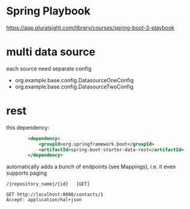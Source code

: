 Spring Playbook
===============
https://app.pluralsight.com/library/courses/spring-boot-3-playbook

multi data source
=================
each source need separate config
* org.example.base.config.DatasourceOneConfig
* org.example.base.config.DatasourceTwoConfig

rest
=================
this dependency:
```xml
        <dependency>
            <groupId>org.springframework.boot</groupId>
            <artifactId>spring-boot-starter-data-rest</artifactId>
        </dependency>
```
automatically adds a bunch of endpoints (see Mappings), i.e.
it even supports paging
```
/{repository_name}/{id}   [GET]
```
```http request
GET http://localhost:8080/contacts/1
Accept: application/hal+json
```

